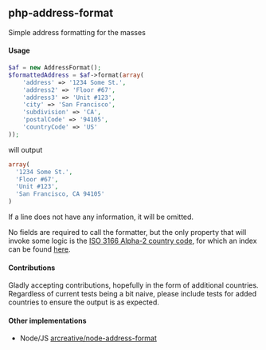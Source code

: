 php-address-format
------------------

Simple address formatting for the masses

#### Usage

```php
$af = new AddressFormat();
$formattedAddress = $af->format(array(
    'address' => '1234 Some St.',
    'address2' => 'Floor #67',
    'address3' => 'Unit #123',
    'city' => 'San Francisco',
    'subdivision' => 'CA',
    'postalCode' => '94105',
    'countryCode' => 'US'
));
```
will output
```php
array(
  '1234 Some St.',
  'Floor #67',
  'Unit #123',
  'San Francisco, CA 94105'
)
```

If a line does not have any information, it will be omitted.

No fields are required to call the formatter, but the only property that will invoke some logic is the [ISO 3166 Alpha-2 country code](http://www.iso.org/iso/country_codes.htm), for which an index can be found [here](https://www.iso.org/obp/ui/#search).

#### Contributions

Gladly accepting contributions, hopefully in the form of additional countries.  Regardless of current tests being a bit naive, please include tests for added countries to ensure the output is as expected.

#### Other implementations

* Node/JS [arcreative/node-address-format](https://github.com/arcreative/node-address-format)
